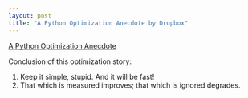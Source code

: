 ```yaml
---
layout: post
title: "A Python Optimization Anecdote by Dropbox"
---
```


[A Python Optimization Anecdote](https://tech.dropbox.com/2011/10/a-python-optimization-anecdote/)

Conclusion of this optimization story: 

1. Keep it simple, stupid. And it will be fast!
2. That which is measured improves; that which is ignored degrades.
